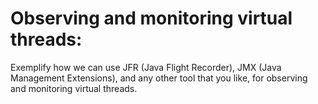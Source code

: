 # Observing and monitoring virtual threads:

Exemplify how we can use JFR (Java Flight Recorder), JMX (Java Management Extensions), and any other tool that you like,
for observing and monitoring virtual threads.